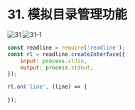 # 31. 模拟目录管理功能

![31](/images/od2/31.png)
![31-1](/images/od2/31-1.png)

```js
const readline = require('readline');
const rl = readline.createInterface({
    input: process.stdin,
    output: process.stdout,
});

rl.on('line', (line) => {
    
});
```